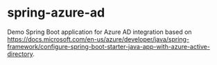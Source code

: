 # spring-azure-ad
Demo Spring Boot application for Azure AD integration based on https://docs.microsoft.com/en-us/azure/developer/java/spring-framework/configure-spring-boot-starter-java-app-with-azure-active-directory.
